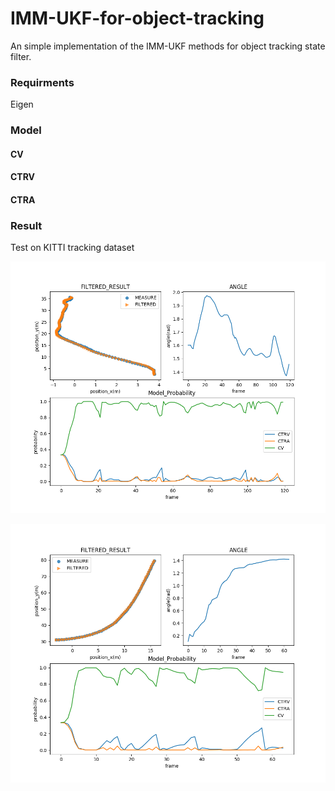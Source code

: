 # IMM-UKF-for-object-tracking
An simple implementation  of the IMM-UKF methods for object tracking state filter.

### Requirments

Eigen

### Model

#### CV

#### CTRV

#### CTRA

### Result

Test on KITTI tracking dataset

![image_text](https://github.com/wangx1996/IMM-UKF-for-object-tracking/blob/main/KITTI-0003-1-CAR.png)

![image_text](https://github.com/wangx1996/IMM-UKF-for-object-tracking/blob/main/KITTI-0012-1-CAR.png)
